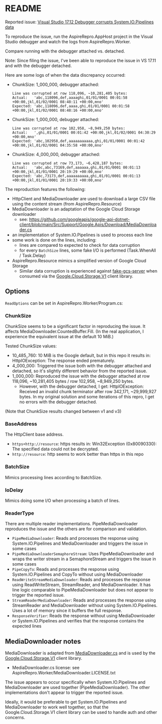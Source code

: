 # README

Reported issue: [Visual Studio 17.12 Debugger corrupts System.IO.Pipelines data](https://developercommunity.visualstudio.com/t/Visual-Studio-1712-Debugger-corrupts-Sy/10789416)

To reproduce the issue, run the AspireRepro.AppHost project in the Visual Studio debugger and watch the logs
from AspireRepro.Worker.

Compare running with the debugger attached vs. detached.

Note: Since filing the issue, I've been able to reproduce the issue in VS 17.11 and with the debugger detached.

Here are some logs of when the data discrepancy occurred:

- ChunkSize: 1_000_000, debugger attached:

    ```
    Line was corrupted at row 118,096, ~10,281,405 bytes:
    Actual:   'abc,118096,def,aaaaghi,01/01/0001 00:01:58 +00:00,jkl,01/02/0001 08:48:11 +00:00,mno'
    Expected: 'abc,118096,def,aaaa,ghi,01/01/0001 00:01:58 +00:00,jkl,01/02/0001 08:48:16 +00:00,mno'
    ```

- ChunkSize: 1_000_000, debugger attached:

    ```
    Line was corrupted at row 102,958, ~8,949,250 bytes:
    Actual:   ',ghi,01/01/0001 00:01:42 +00:00,jkl,01/02/0001 04:30:29 +00:00,mno'
    Expected: 'abc,102958,def,aaaaaaaaaaa,ghi,01/01/0001 00:01:42 +00:00,jkl,01/02/0001 04:35:58 +00:00,mno'
    ```

- ChunkSize: 4_000_000, debugger attached:

    ```
    Line was corrupted at row 73,173, ~6,428,187 bytes:
    Actual:   'abc,abc,73169,def,aaaaaa,ghi,01/01/0001 00:01:13 +00:00,jkl,01/01/0001 20:19:29 +00:00,mno'
    Expected: 'abc,73173,def,aaaaaaaaaa,ghi,01/01/0001 00:01:13 +00:00,jkl,01/01/0001 20:19:33 +00:00,mno'
    ```

The reproduction features the following:

- HttpClient and MediaDownloader are used to download a large CSV file using the content stream (from AspireRepro.Resource)
- MediaDownloader is an adaptation of the Google Cloud Storage downloader
    - see: https://github.com/googleapis/google-api-dotnet-client/blob/main/Src/Support/Google.Apis/Download/MediaDownloader.cs
- an implementation of System.IO.Pipelines is used to process each line
- some work is done on the lines, including:
    - lines are compared to expected to check for data corruption
    - for every `BatchSize` lines, some fake I/O is performed (Task.WhenAll / Task.Delay)
- AspireRepro.Resource mimics a simplified version of Google Cloud Storage
    - Similar data corruption is experienced against [fake-gcs-server](https://github.com/fsouza/fake-gcs-server) when
      consumed via the [Google.Cloud.Storage.V1](https://www.nuget.org/packages/Google.Cloud.Storage.V1) client library.

## Options

`ReadOptions` can be set in AspireRepro.Worker/Program.cs:

### ChunkSize

ChunkSize seems to be a significant factor in reproducing the issue. It affects MediaDownloader.CountedBuffer.Fill.
(In the real application, I experience the equivalent issue at the default 10 MiB.)

Tested ChunkSize values:

- 10_485_760: 10 MiB is the Google default, but in this repo it results in: HttpIOException: The response ended prematurely.
- 4_000_000: Triggered the issue both with the debugger attached and detached, so it's slightly different behavior from
  the reported issue.
- 1_000_000: Reproduced the issue with the debugger attached at row 118,096, ~10,281,405 bytes / row 102,958, ~8,949,250 bytes.
    - However, with the debugger detached, I get: HttpIOException: Received an invalid chunk terminator
      after row 342,171, ~29,999,927 bytes. In my original solution and some iterations of this repro, I get no errors
      with the debugger detached.

(Note that ChunkSize results changed between v1 and v3)

### BaseAddress

The HttpClient base address.

- `https+http://resource`: https results in: Win32Exception (0x80090330): The specified data could not be decrypted.
- `http://resource`: http seems to work better than https in this repo

### BatchSize

Mimics processing lines according to BatchSize.

### IoDelay

Mimics doing some I/O when processing a batch of lines.

### ReaderType

There are multiple reader implementations. PipeMediaDownloader reproduces the issue and the others are for comparison
and validation.

- `PipeMediaDownloader`: Reads and processes the response using System.IO.Pipelines and MediaDownloader and triggers
  the issue in some cases
- `PipeMediaDownloaderSemaphoreStream`: Uses PipeMediaDownloader and wraps the writer stream in a SemaphoreStream and
  triggers the issue in some cases
- `PipeCopyTo`: Reads and processes the response using System.IO.Pipelines and CopyTo without using MediaDownloader
- `ReadWriteStreamMediaDownloader`: Reads and processes the response using ReadWriteStream, StreamReader, and
  MediaDownloader. It has line logic comparable to PipeMediaDownloader but does not appear to trigger the reported
  issue.
- `StreamReaderMediaDownloader`: Reads and processes the response using StreamReader and MediaDownloader without using
  System.IO.Pipelines. Uses a lot of memory since it buffers the full response.
- `ResponseVerifier`: Reads the response without using MediaDownloader or System.IO.Pipelines and verifies that the
  response contains the expected lines

## MediaDownloader notes

MediaDownloader is adapted from
[MediaDownloader.cs](https://github.com/googleapis/google-api-dotnet-client/blob/main/Src/Support/Google.Apis/Download/MediaDownloader.cs)
and is used by the [Google.Cloud.Storage.V1](https://www.nuget.org/packages/Google.Cloud.Storage.V1) client library.

- MediaDownloader.cs license: see AspireRepro.Worker/MediaDownloader.LICENSE.txt

The issue appears to occur specifically when System.IO.Pipelines and MediaDownloader are used together
(PipeMediaDownloader). The other implementations don't appear to trigger the reported issue.

Ideally, it would be preferable to get System.IO.Pipelines and MediaDownloader to work well together, so that the
Google.Cloud.Storage.V1 client library can be used to handle auth and other concerns.
